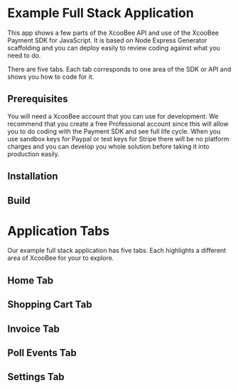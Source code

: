 # Example Full Stack Application

This app shows a few parts of the XcooBee API and use of the XcooBee Payment SDK for JavaScript. It is based on Node Express Generator scaffolding and you  can deploy easily to review coding against what you need to do.

There are five tabs. Each tab corresponds to one area of the SDK or API and shows you how to code for it.

## Prerequisites

You will need a XcooBee account that you can use for development.
We recommend that you create a free Professional account since this will allow you to do coding with the Payment SDK and see full life cycle. When you use sandbox keys for Paypal or test keys for Stripe there will be no platform charges and you can develop you whole solution
before taking it into production easily.


## Installation


## Build


# Application Tabs

Our example full stack application has five  tabs. Each highlights a different area of XcooBee for your to explore.


## Home Tab

## Shopping Cart Tab

## Invoice Tab

## Poll Events Tab

## Settings Tab
